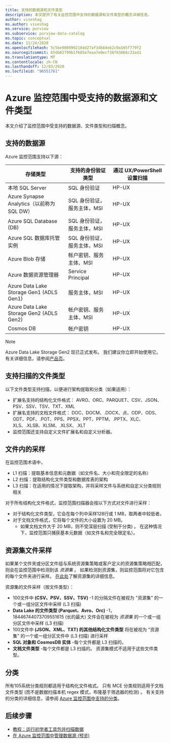 ```yaml
---
title: 支持的数据源和文件类型
description: 本文提供了有关监控范围中支持的数据源和文件类型的概念详细信息。
author: viseshag
ms.author: viseshag
ms.service: purview
ms.subservice: purview-data-catalog
ms.topic: conceptual
ms.date: 11/24/2020
ms.openlocfilehash: 5c5be9089992104d27af3db84eb2c9a165f779f2
ms.sourcegitcommit: 65db02799b1f685e7eaa7e0ecf38f03866c33ad1
ms.translationtype: MT
ms.contentlocale: zh-CN
ms.lasthandoff: 12/03/2020
ms.locfileid: "96551761"
---
```

# <a name="supported-data-sources-and-file-types-in-azure-purview"></a>Azure 监控范围中受支持的数据源和文件类型

本文介绍了监控范围中受支持的数据源、文件类型和扫描概念。

## <a name="supported-data-sources"></a>支持的数据源

Azure 监控范围支持以下源：

| 存储类型 | 支持的身份验证类型 | 通过 UX/PowerShell 设置扫描 |
| ---------- | ------------------- | ------------------------------ |
| 本地 SQL Server                   | SQL 身份验证                        | HP-UX                                |
| Azure Synapse Analytics（以前称为 SQL DW）            | SQL 身份验证，服务主体，MSI               | HP-UX                             |
| Azure SQL Database (DB)                   | SQL 身份验证，服务主体，MSI               | HP-UX |
| Azure SQL 数据库托管实例      | SQL 身份验证，服务主体，MSI               | HP-UX    |
| Azure Blob 存储                       | 帐户密钥、服务主体、MSI | HP-UX            |
| Azure 数据资源管理器                      | Service Principal                              | HP-UX            |
| Azure Data Lake Storage Gen1 (ADLS Gen1)  | 服务主体，MSI                              | HP-UX            |
| Azure Data Lake Storage Gen2 (ADLS Gen2) | 帐户密钥、服务主体、MSI            | HP-UX            |
| Cosmos DB                                 | 帐户密钥                                    | HP-UX            |


> [!Note]
> Azure Data Lake Storage Gen2 现已正式发布。 我们建议你立即开始使用它。 有关详细信息，请参阅[产品页](https://azure.microsoft.com/en-us/services/storage/data-lake-storage/)。

## <a name="file-types-supported-for-scanning"></a>支持扫描的文件类型

以下文件类型支持扫描，以便进行架构提取和分类（如果适用）：

- 扩展名支持的结构化文件格式： AVRO、ORC、PARQUET、CSV、JSON、PSV、SSV、TSV、TXT、XML
- 扩展名支持的文档文件格式： DOC、DOCM、.DOCX、点、ODP、ODS、ODT、PDF、.POT、PPS、PPSX、PPT、PPTM、.PPTX、XLC、XLS、.XLSB、XLSM、.XLSX、.XLT
- 监控范围还支持自定义文件扩展名和自定义分析器。

## <a name="sampling-within-a-file"></a>文件内的采样

在监控范围术语中，
- L1 扫描：提取基本信息和元数据（如文件名、大小和完全限定的名称）
- L2 扫描：提取结构化文件类型和数据库表的架构
- L3 扫描：在适用的情况下提取架构，并将采样文件与系统和自定义分类规则相关

对于所有结构化文件格式，监控范围扫描器会按以下方式对文件进行采样：

- 对于结构化文件类型，它会在每个列中采样128行或 1 MB，取两者中较低者。
- 对于文档文件格式，它将每个文件的大小设置为 20 MB。
    - 如果文档文件大于 20 MB，则不受深层扫描 (受制于分类) 。 在这种情况下，监控范围只捕获基本元数据（如文件名和完全限定名）。

## <a name="resource-set-file-sampling"></a>资源集文件采样

如果某个文件夹或分区文件组与系统资源集策略或客户定义的资源集策略相匹配，则会在监控范围中检测到该 *资源集* 。 如果检测到资源集，则监控范围将对它包含的每个文件夹进行采样。 [在此处](concept-resource-sets.md)了解资源集的详细信息。

资源集的文件采样（按文件类型）：

- 100文件中 **(CSV、PSV、SSV、TSV)** -1 的分隔文件在被视为 "资源集" 的一个或一组分区文件中采样 (L3 扫描) 
- **Data Lake 的文件类型 (Parquet、Avro、Orc)** -1，18446744073709551615 (长的最大) 文件会在被视为 *资源集* 的一个或一组分区文件中采样 (L3 扫描) 
- 100文件中 **(JSON、XML、TXT) 的其他结构化文件类型** 将在被视为 "资源集" 的一个或一组分区文件中 (L3 扫描) 进行采样
- **SQL 对象和 CosmosDB 实体** -每个文件都是 L3 扫描的。
- **文档文件类型** -每个文件都是 L3 扫描的。 资源集模式不适用于这些文件类型。

## <a name="classification"></a>分类

所有105系统分类规则都适用于结构化文件格式。 只有 MCE 分类规则适用于文档文件类型 (而不是数据扫描本机 regex 模式，布隆基于筛选器的检测) 。 有关支持的分类的详细信息，请参阅 [Azure 监控范围中支持的分类](supported-classifications.md)。

## <a name="next-steps"></a>后续步骤

- [教程：运行初学者工具包并扫描数据](tutorial-scan-data.md)
- [在 Azure 监控范围中管理数据源 (预览) ](manage-data-sources.md)
